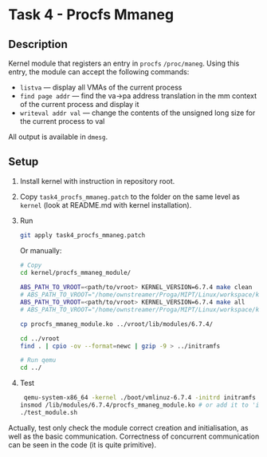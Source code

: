 # Task 4 - Procfs Mmaneg

## Description
Kernel module that registers an entry in `procfs` `/proc/maneg`. Using this entry, the module can accept the following commands:
- `listva` &mdash; display all VMAs of the current process
- `find page addr` &mdash; find the va->pa address translation in the mm context of the current process and display it
- `writeval addr val` &mdash; change the contents of the unsigned long size for the current process to val

All output is available in `dmesg`.

## Setup

1) Install kernel with instruction in repository root.
2) Copy `task4_procfs_mmaneg.patch` to the folder on the same level as `kernel` (look at README.md with kernel installation).
3) Run
   ```bash
   git apply task4_procfs_mmaneg.patch
   ```

   Or manually:
    ```bash
    # Copy
    cd kernel/procfs_mmaneg_module/
  
    ABS_PATH_TO_VROOT=<path/to/vroot> KERNEL_VERSION=6.7.4 make clean
    # ABS_PATH_TO_VROOT="/home/ownstreamer/Proga/MIPT/Linux/workspace/kernel/vroot" KERNEL_VERSION=6.7.4 make clean
    ABS_PATH_TO_VROOT=<path/to/vroot> KERNEL_VERSION=6.7.4 make all
    # ABS_PATH_TO_VROOT="/home/ownstreamer/Proga/MIPT/Linux/workspace/kernel/vroot" KERNEL_VERSION=6.7.4 make all
    
    cp procfs_mmaneg_module.ko ../vroot/lib/modules/6.7.4/
    
    cd ../vroot
    find . | cpio -ov --format=newc | gzip -9 > ../initramfs
    
    # Run qemu
    cd ../
    ```
4) Test
   ```bash
    qemu-system-x86_64 -kernel ./boot/vmlinuz-6.7.4 -initrd initramfs -nographic -append "console=ttyS0"
   insmod /lib/modules/6.7.4/procfs_mmaneg_module.ko # or add it to 'init'
   ./test_module.sh
   ```

Actually, test only check the module correct creation and initialisation, as well as the basic communication. Correctness of concurrent communication can be seen in the code (it is quite primitive).
